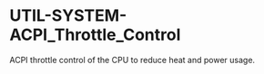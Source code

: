 UTIL-SYSTEM-ACPI_Throttle_Control
=================================

ACPI throttle control of the CPU to reduce heat and power usage. 
